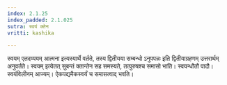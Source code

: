 ```yaml
---
index: 2.1.25
index_padded: 2.1.025
sutra: स्वयं क्तेन
vritti: kashika

---
```

स्वयम् एतदव्ययम् आत्मना इत्यस्यार्थे वर्तते, तस्य द्वितीयया सम्बन्धो ऽनुपपन्नः इति द्वितीयाग्रहणम् उत्तरार्थम् अनुवर्तते। स्वयम् इत्येतत् सुबन्तं क्तान्तेन सह समस्यते, तत्पुरुषश्च समासो भाति। स्वयन्धौतौ पादौ। स्वयंविलीनम् आज्यम्। ऐकपद्यमैकस्वर्यं च समासत्वाद् भवति।